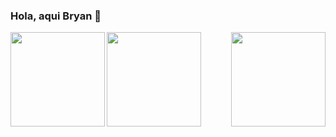 ### Hola, aqui Bryan 👋



<a href="https://github.com/BryanG1995/readme">
  <img height=151 align="left" src="https://github-readme-stats.vercel.app/api?username=BryanG1995&count_private=true&show_icons=true&theme=dracula" />
</a>
<a href="https://github.com/anuraghazra/convoychat">
  <img height=151 align="right" src="https://github-readme-stats.vercel.app/api/top-langs?username=BryanG1995&layout=compact&langs_count=8&card_width=320&theme=dracula" />
</a>

<a href="https://github.com/anuraghazra/convoychat">
  <img height=151 align="center" src="https://github.com/BryanG1995/BryanG1995/assets/14168094/92306639-fd72-4203-9868-064e7ac5f157" />
</a>

